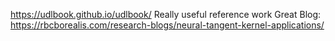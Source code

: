 https://udlbook.github.io/udlbook/
Really useful reference work
Great Blog: https://rbcborealis.com/research-blogs/neural-tangent-kernel-applications/

